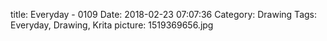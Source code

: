 title: Everyday - 0109
Date: 2018-02-23 07:07:36
Category: Drawing
Tags: Everyday, Drawing, Krita
picture: 1519369656.jpg

